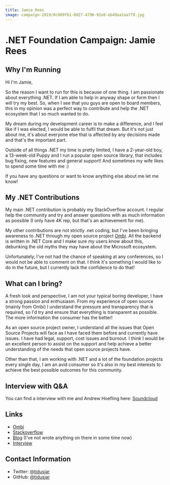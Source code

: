 ```yaml
---
title: Jamie Rees
image: campaign-2019/0c009f81-0d27-4796-92e8-eb49aa1aa7f8.jpg
---
```


# .NET Foundation Campaign: Jamie Rees

## Why I'm Running
Hi I'm Jamie,

So the reason I want to run for this is because of one thing. I am passionate about everything .NET. If I am able to help in anyway shape or form then I will try my best. So, when I see that you guys are open to board members, this in my opinion was a perfect way to contribute and help the .NET ecosystem that I so much wanted to do.

My dream during my development career is to make a difference, and I feel like if I was elected, I would be able to fulfil that dream. But it's not just about me, it's about everyone else that is affected by any decisions made and that's the important part.

Outside of all things .NET my time is pretty limited, I have a 2-year-old boy, a 13-week-old Puppy and I run a popular open source library, that includes bug fixing, new features and general support! And sometimes my wife likes to spend some time with me :) 

If you have any questions or want to know anything else about me let me know!

## My .NET Contributions
My main .NET contribution is probably my StackOverflow account. I regular help the community and try and answer questions with as much information as possible (I only have 4K rep, but that's an achievement for me).

My other contributions are not strictly .net coding, but I've been bringing awareness to .NET through my open source project [Ombi](https://github.com/tidusjar/ombi). All the backend is written in .NET Core and I make sure my users know about this, debunking the old myths they may have about the Microsoft ecosystem.

Unfortunately, I've not had the chance of speaking at any conferences, so I would not be able to comment on that. I think it's something I would like to do in the future, but I currently lack the confidence to do that!

## What can I bring?
A fresh look and perspective, I am not your typical boring developer, I have a strong passion and enthusiasm.
From my experience of open source (mainly from Ombi) I understand the pressure and transparency that is required, so I'd try and ensure that everything is transparent as possible. The more information the consumer has the better!

As an open source project owner, I understand all the issues that Open Source Projects will face as I have faced them before and currently have issues. I have had legal, support, cost issues and burnout. I think I would be an excellent person to assist on the support and help achieve a better understanding of the needs that open source projects have.

Other than that, I am working with .NET and a lot of the foundation projects every single day, I am an avid consumer so it's also in my best interests to achieve the best possible outcomes for this community. 

## Interview with Q&A

You can find a interview with me and Andrew Hoefling here: [Soundcloud](https://soundcloud.com/andrewhoefling/interview-with-jamie-rees-net-foundation-board-candidate)

## Links
* [Ombi](https://github.com/tidusjar/ombi)
* [Stackoverflow](https://stackoverflow.com/users/3329836/jamie-rees)
* [Blog](https://www.jamietech.com/) (I've not wrote anything on there in some time now)
* [Interview](https://soundcloud.com/andrewhoefling/interview-with-jamie-rees-net-foundation-board-candidate)

## Contact Information
* Twitter: [@tidusjar](https://twitter.com/tidusjar)
* GitHub: [@tidusjar](https://github.com/tidusjar)
